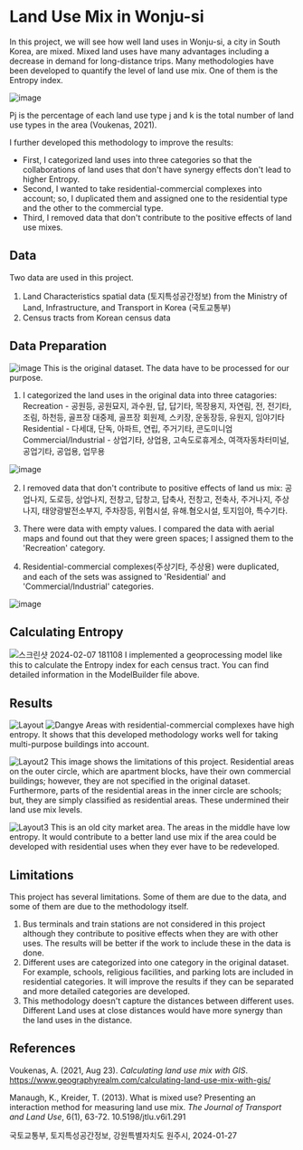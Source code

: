 # Land Use Mix in Wonju-si
In this project, we will see how well land uses in Wonju-si, a city in South Korea, are mixed. Mixed land uses have many advantages including a decrease in demand for long-distance trips. Many methodologies have been developed to quantify the level of land use mix. One of them is the Entropy index. 

![image](https://github.com/pmonj9841/Land-Use-Mix-in-Wonju-si/assets/61530808/5fc2c4e9-a025-4bd3-a873-8f739515c2e3)

Pj is the percentage of each land use type j and k is the total number of land use types in the area (Voukenas, 2021). 


I further developed this methodology to improve the results:
- First, I categorized land uses into three categories so that the collaborations of land uses that don't have synergy effects don't lead to higher Entropy.
- Second, I wanted to take residential-commercial complexes into account; so, I duplicated them and assigned one to the residential type and the other to the commercial type.
- Third, I removed data that don't contribute to the positive effects of land use mixes.



## Data
Two data are used in this project. 
1. Land Characteristics spatial data (토지특성공간정보) from the Ministry of Land, Infrastructure, and Transport in Korea (국토교통부) 
2. Census tracts from Korean census data



## Data Preparation
![image](https://github.com/pmonj9841/Land-Use-Mix-in-Wonju-si/assets/61530808/ce111866-a878-426b-a6ac-201f72b956d5)
This is the original dataset. The data have to be processed for our purpose.

1. I categorized the land uses in the original data into three catagories:
Recreation - 공원등, 공원묘지, 과수원, 답, 답기타, 목장용지, 자연림, 전, 전기타, 조림, 하천등, 골프장 대중제, 골프장 회원제, 스키장, 운동장등, 유원지, 임야기타
Residential - 다세대, 단독, 아파트, 연립, 주거기타, 콘도미니엄
Commercial/Industrial - 상업기타, 상업용, 고속도로휴게소, 여객자동차터미널, 공업기타, 공업용, 업무용

![image](https://github.com/pmonj9841/Land-Use-Mix-in-Wonju-si/assets/61530808/cc99b68a-1a7e-4840-bfd2-3414728f5f3a)


2. I removed data that don't contribute to positive effects of land us mix:
공업나지, 도로등, 상업나지, 전창고, 답창고, 답축사, 전창고, 전축사, 주거나지, 주상나지, 태양광발전소부지, 주차장등, 위험시설, 유해.혐오시설, 토지임야, 특수기타.

3. There were data with empty values. I compared the data with aerial maps and found out that they were green spaces; I assigned them to the 'Recreation' category.

4. Residential-commercial complexes(주상기타, 주상용) were duplicated, and each of the sets was assigned to 'Residential' and 'Commercial/Industrial' categories. 

![image](https://github.com/pmonj9841/Land-Use-Mix-in-Wonju-si/assets/61530808/7b5acc10-ae11-45db-ab3d-87a7f27f6b43)



## Calculating Entropy
![스크린샷 2024-02-07 181108](https://github.com/pmonj9841/Land-Use-Mix-in-Wonju-si/assets/61530808/29dcca02-a1ab-4804-8e6c-8edecae04f31)
I implemented a geoprocessing model like this to calculate the Entropy index for each census tract. You can find detailed information in the ModelBuilder file above.



## Results
![Layout](https://github.com/pmonj9841/Land-Use-Mix-in-Wonju-si/assets/61530808/ae14b707-7330-403c-ac3e-77e57e840923)
![Dangye](https://github.com/pmonj9841/Land-Use-Mix-in-Wonju-si/assets/61530808/73386b52-4b2e-4691-8021-2c444db3cb83)
Areas with residential-commercial complexes have high entropy. It shows that this developed methodology works well for taking multi-purpose buildings into account.


![Layout2](https://github.com/pmonj9841/Land-Use-Mix-in-Wonju-si/assets/61530808/260d8738-7006-4b5b-9709-1e5726263de1)
This image shows the limitations of this project. Residential areas on the outer circle, which are apartment blocks, have their own commercial buildings; however, they are not specified in the original dataset. Furthermore, parts of the residential areas in the inner circle are schools; but, they are simply classified as residential areas. These undermined their land use mix levels.


![Layout3](https://github.com/pmonj9841/Land-Use-Mix-in-Wonju-si/assets/61530808/585fad97-d5fe-429c-aab2-d941fdda3b89)
This is an old city market area. The areas in the middle have low entropy. It would contribute to a better land use mix if the area could be developed with residential uses when they ever have to be redeveloped.



## Limitations
This project has several limitations. Some of them are due to the data, and some of them are due to the methodology itself.
1. Bus terminals and train stations are not considered in this project although they contribute to positive effects when they are with other uses. The results will be better if the work to include these in the data is done.
2. Different uses are categorized into one category in the original dataset. For example, schools, religious facilities, and parking lots are included in residential categories. It will improve the results if they can be separated and more detailed categories are developed.
3. This methodology doesn't capture the distances between different uses. Different Land uses at close distances would have more synergy than the land uses in the distance.



## References
Voukenas, A. (2021, Aug 23). *Calculating land use mix with GIS*. https://www.geographyrealm.com/calculating-land-use-mix-with-gis/

Manaugh, K., Kreider, T. (2013). What is mixed use? Presenting an interaction method for measuring land use mix. *The Journal of Transport and Land Use*, 6(1), 63-72. 10.5198/jtlu.v6i1.291

국토교통부, 토지특성공간정보, 강원특별자치도 원주시, 2024-01-27
